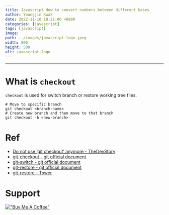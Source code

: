 ```yaml
---
title: Javascript How to convert numbers between different bases
author: Youngjin Kwak
date: 2022-11-10 18:21:00 +0800
categories: [javascript]
tags: [javascript]
image:
path: ../images/javascript-logo.jpeg
width: 800
height: 500
alt: javascript-logo.
---
```

---
# What is ```checkout```
```checkout``` is used for switch branch or restore working tree files.
```
# Move to specific branch
git checkout <branch-name>
# Create new branch and then move to that branch
git checkout -b <new-branch>
```


# Ref
- [Do not use ‘git checkout’ anymore - TheDevStory](https://medium.com/@materokatti/do-not-use-git-checkout-anymore-aa73c0a43c13)
- [git-checkout - git official document](https://git-scm.com/docs/git-checkout)
- [git-switch - git official document](https://git-scm.com/docs/git-switch)
- [git-restore - git official document](https://git-scm.com/docs/git-restore)
- [git-restore - Tower](https://www.git-tower.com/learn/git/commands/git-restore)

# Support
[!["Buy Me A Coffee"](https://www.buymeacoffee.com/assets/img/custom_images/orange_img.png)](https://www.buymeacoffee.com/youngjinkwak)
